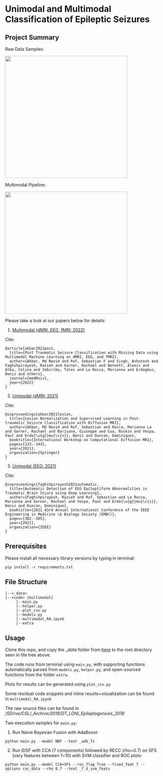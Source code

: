 # Unimodal and Multimodal Classification of Epileptic Seizures

## Project Summary
Raw Data Samples: 

<img src=https://user-images.githubusercontent.com/38365057/213297916-258904c4-6b5f-4fa4-bb6b-a790cd61447a.png width="400">

Multimodal Pipeline: 

<img src=https://user-images.githubusercontent.com/38365057/213297928-0540da3e-4a37-460b-aebe-04bc29553773.png width="400">

Please take a look at our papers below for details:
1. [Multimodal (dMRI, EEG, fMRI: 2022)](https://www.medrxiv.org/content/10.1101/2022.10.22.22281402.abstract)

Cite: 
```
@article{akbar2022post,
  title={Post Traumatic Seizure Classification with Missing Data using Multimodal Machine Learning on dMRI, EEG, and fMRI},
  author={Akbar, Md Navid and Ruf, Sebastian F and Singh, Ashutosh and Faghihpirayesh, Razieh and Garner, Rachael and Bennett, Alexis and Alba, Celina and Imbiriba, Tales and La Rocca, Marianna and Erdogmus, Deniz and others},
  journal={medRxiv},
  year={2022}
}
```

2. [Unimodal (dMRI: 2021)](https://link.springer.com/chapter/10.1007/978-3-030-87615-9_12)

Cite: 
```
@inproceedings{akbar2021lesion,
  title={Lesion Normalization and Supervised Learning in Post-traumatic Seizure Classification with Diffusion MRI},
  author={Akbar, Md Navid and Ruf, Sebastian and Rocca, Marianna La and Garner, Rachael and Barisano, Giuseppe and Cua, Ruskin and Vespa, Paul and Erdo{\u{g}}mu{\c{s}}, Deniz and Duncan, Dominique},
  booktitle={International Workshop on Computational Diffusion MRI},
  pages={133--143},
  year={2021},
  organization={Springer}
}
```

3. [Unimodal (EEG: 2021)](https://ieeexplore.ieee.org/abstract/document/9630242/)

Cite: 
```
@inproceedings{faghihpirayesh2021automatic,
  title={Automatic Detection of EEG Epileptiform Abnormalities in Traumatic Brain Injury using Deep Learning},
  author={Faghihpirayesh, Razieh and Ruf, Sebastian and La Rocca, Marianna and Garner, Rachael and Vespa, Paul and Erdo{\u{g}}mu{\c{s}}, Deniz and Duncan, Dominique},
  booktitle={2021 43rd Annual International Conference of the IEEE Engineering in Medicine \& Biology Society (EMBC)},
  pages={302--305},
  year={2021},
  organization={IEEE}
}
```

## Prerequisites
Please install all necessary library versions by typing in terminal:

```pip install -r requirements.txt```

## File Structure
```
|--<_data>
|--<code> [multimodal]
     |--main.py
     |--helper.py
     |--plot_csv.py
     |--models.py
     |--multimodal_RA.ipynb
     |--extra
```

## Usage
Clone this repo, and copy the _\_data_ folder from [here](https://www.dropbox.com/sh/icfard16qqjpqrm/AAA3oMcZpGe1C0HZfqpflVIOa?dl=0) to the root directory seen in file tree above.

The code runs from terminal using ```main.py```, with supporting functions automatically parsed from ```models.py```, ```helper.py```, and open-sourced functions from the folder ```extra```.

Plots for results can be generated using ```plot_csv.py```

Some residual code snippets and inline results+visualization can be found in ```multimodal_RA.ipynb```

The raw source files can be found in _/SDrive/CSL/\_Archive/2019/DT\_LONI\_Epileptogenesis\_2019_

Two execution samples for ```main.py```:

1) Run Naive Bayesian Fusion with AdaBoost:

```python main.py --model NBF --text _adb_fs```

2) Run IDSF with CCA (7 components) followed by RECC (rho=0.7) on SFS (vary features between 1~10) with SVM classifier and ROC plots:

```python main.py --model CCA+SFS --roc_flag True --fixed_feat 7 --options roc_data --rho 0.7 --text _f_d_svm_feats```
